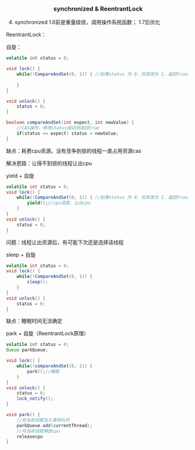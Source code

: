 ### <center>synchronized & ReentrantLock</center>

4. synchronized 1.6前是重量级锁，调用操作系统函数； 1.7后优化



ReentrantLock：

自旋：

```java 
volatile int status = 0;

void lock() {
	while(!CompareAndSet(0, 1)) { //如果status 为 0，将其改为 1，返回true，!true == false, 跳出循环
        
    }
}

void unlock() {
    status = 0;
}

boolean compareAndSet(int expect, int newValue) {
    //CAS操作，修改status成功则返回true
    if(status == expect) status = newValue; 
}
```

缺点：耗费cpu资源。没有竞争到锁的线程一直占用资源cas

解决思路：让得不到锁的线程让出cpu

yield + 自旋

```java
volatile int status = 0;
void lock() {
    while(!CompareAndSet(0, 1)) { //如果status 为 0，将其改为 1，返回true，!true == false, 跳出循环
        yield();//cpu调度，让出cpu
    }
}
void unlock() {
    status = 0;
}
```

问题：线程让出资源后，有可能下次还是选择该线程



sleep + 自旋

```java
volatile int status = 0;
void lock() {
    while(!CompareAndSet(0, 1)) { 
        sleep();
    }
}
void unlock() {
    status = 0;
}
```

缺点：睡眠时间无法确定



park + 自旋（ReentrantLock原理）

```java
volatile int status = 0;
Queue parkQueue;

void lock() {
    while(!compareAndSet(0, 1)) {
        park();//睡眠
    }
}
void unlock() {
    status = 0;
    lock_notify();
}

void park() {
    //将当前线程加入等待队列
    parkQueue.add(currentThread);
    //将当前线程释放cpu
    releasecpu
}
```



